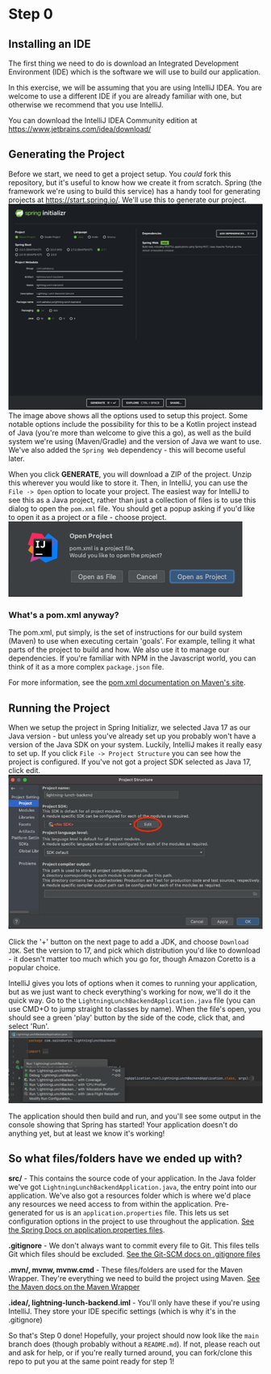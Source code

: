 # Step 0

## Installing an IDE
The first thing we need to do is download an Integrated Development Environment (IDE) which is the software we will use to build our application.

In this exercise, we will be assuming that you are using IntelliJ IDEA. You are welcome to use a different IDE if you are already familiar with one, but otherwise we recommend that you use IntelliJ.

You can download the IntelliJ IDEA Community edition at https://www.jetbrains.com/idea/download/

## Generating the Project
Before we start, we need to get a project setup. You *could* fork this repository, but it's useful to know how we create it from scratch. Spring (the framework we're using to build this service) has a handy tool for generating projects at https://start.spring.io/. We'll use this to generate our project.  
![](../images/SpringInitializr.png)
The image above shows all the options used to setup this project. Some notable options include the possibility for this to be a Kotlin project instead of Java (you're more than welcome to give this a go), as well as the build system we're using (Maven/Gradle) and the version of Java we want to use. We've also added the `Spring Web` dependency - this will become useful later.

When you click **GENERATE**, you will download a ZIP of the project. Unzip this wherever you would like to store it. Then, in IntelliJ, you can use the `File -> Open` option to locate your project. The easiest way for IntelliJ to see this as a Java project, rather than just a collection of files is to use this dialog to open the `pom.xml` file. You should get a popup asking if you'd like to open it as a project or a file - choose project.
![](../images/OpenAsProject.png)

### What's a pom.xml anyway?
The pom.xml, put simply, is the set of instructions for our build system (Maven) to use when executing certain 'goals'. For example, telling it what parts of the project to build and how. We also use it to manage our dependencies. If you're familiar with NPM in the Javascript world, you can think of it as a more complex `package.json` file.

For more information, see the [pom.xml documentation on Maven's site](https://maven.apache.org/guides/introduction/introduction-to-the-pom.html).

## Running the Project
When we setup the project in Spring Initializr, we selected Java 17 as our Java version - but unless you've already set up you probably won't have a version of the Java SDK on your system. Luckily, IntelliJ makes it really easy to set up.
If you click `File -> Project Structure` you can see how the project is configured. If you've not got a project SDK selected as Java 17, click edit.
![](../images/SDKsetup.png)

Click the '+' button on the next page to add a JDK, and choose `Download JDK`. Set the version to 17, and pick which distribution you'd like to download - it doesn't matter too much which you go for, though Amazon Coretto is a popular choice.

IntelliJ gives you lots of options when it comes to running your application, but as we just want to check everything's working for now, we'll do it the quick way. Go to the `LightningLunchBackendApplication.java` file (you can use CMD+O to jump straight to classes by name). When the file's open, you should see a green 'play' button by the side of the code, click that, and select 'Run'.
![](../images/run.png)

The application should then build and run, and you'll see some output in the console showing that Spring has started! Your application doesn't do anything yet, but at least we know it's working!
## So what files/folders have we ended up with?
**src/** - This contains the source code of your application. In the Java folder we've got `LightningLunchBackendApplication.java`, the entry point into our application. We've also got a resources folder which is where we'd place any resources we need access to from within the application. Pre-generated for us is an `application.properties` file. This lets us set configuration options in the project to use throughout the application. [See the Spring Docs on application.properties files](https://docs.spring.io/spring-boot/docs/current/reference/html/application-properties.html).

**.gitignore** - We don't always want to commit every file to Git. This files tells Git which files should be excluded. [See the Git-SCM docs on .gitignore files](https://git-scm.com/docs/gitignore)

**.mvn/, mvnw, mvnw.cmd** - These files/folders are used for the Maven Wrapper. They're everything we need to build the project using Maven. [See the Maven docs on the Maven Wrapper](https://maven.apache.org/wrapper/)

**.idea/, lightning-lunch-backend.iml** - You'll only have these if you're using IntelliJ. They store your IDE specific settings (which is why it's in the .gitignore)

So that's Step 0 done! Hopefully, your project should now look like the `main` branch does (though probably without a `README.md`). If not, please reach out and ask for help, or if you're really turned around, you can fork/clone this repo to put you at the same point ready for step 1!
